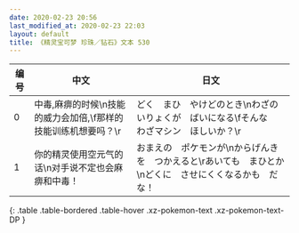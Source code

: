 ```yaml
---
date: 2020-02-23 20:56
last_modified_at: 2020-02-23 22:03
layout: default
title: 《精灵宝可梦 珍珠／钻石》文本 530
---
```

| 编号 | 中文 | 日文 |
| ---- | ---- | ---- |
| 0 | 中毒,麻痹的时候\n技能的威力会加倍,\f那样的技能训练机想要吗？\r | どく　まひ　やけどのとき\nわざのいりょくが　ばいになる\fそんな　わざマシン　ほしいか？\r |
| 1 | 你的精灵使用空元气的话\n对手说不定也会麻痹和中毒！ | おまえの　ポケモンが\nからげんきを　つかえると\rあいても　まひとか\nどくに　させにくくなるかも　だな！ |
{: .table .table-bordered .table-hover .xz-pokemon-text .xz-pokemon-text-DP }